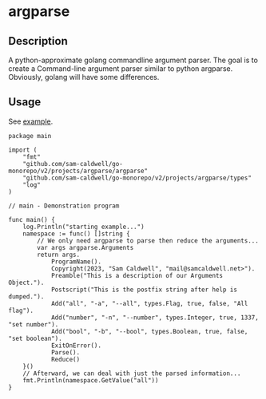 argparse
===========

## Description

A python-approximate golang commandline argument parser. The goal is to create a Command-line argument
parser similar to python argparse. Obviously, golang will have some differences.

## Usage

See [example](example/main.go).
```golang
package main

import (
	"fmt"
	"github.com/sam-caldwell/go-monorepo/v2/projects/argparse/argparse"
	"github.com/sam-caldwell/go-monorepo/v2/projects/argparse/types"
	"log"
)

// main - Demonstration program

func main() {
	log.Println("starting example...")
	namespace := func() []string {
		// We only need argparse to parse then reduce the arguments...
		var args argparse.Arguments
		return args.
			ProgramName().
			Copyright(2023, "Sam Caldwell", "mail@samcaldwell.net>").
			Preamble("This is a description of our Arguments Object.").
			Postscript("This is the postfix string after help is dumped.").
			Add("all", "-a", "--all", types.Flag, true, false, "All flag").
			Add("number", "-n", "--number", types.Integer, true, 1337, "set number").
			Add("bool", "-b", "--bool", types.Boolean, true, false, "set boolean").
			ExitOnError().
			Parse().
			Reduce()
	}()
	// Afterward, we can deal with just the parsed information...
	fmt.Println(namespace.GetValue("all"))
}

```

